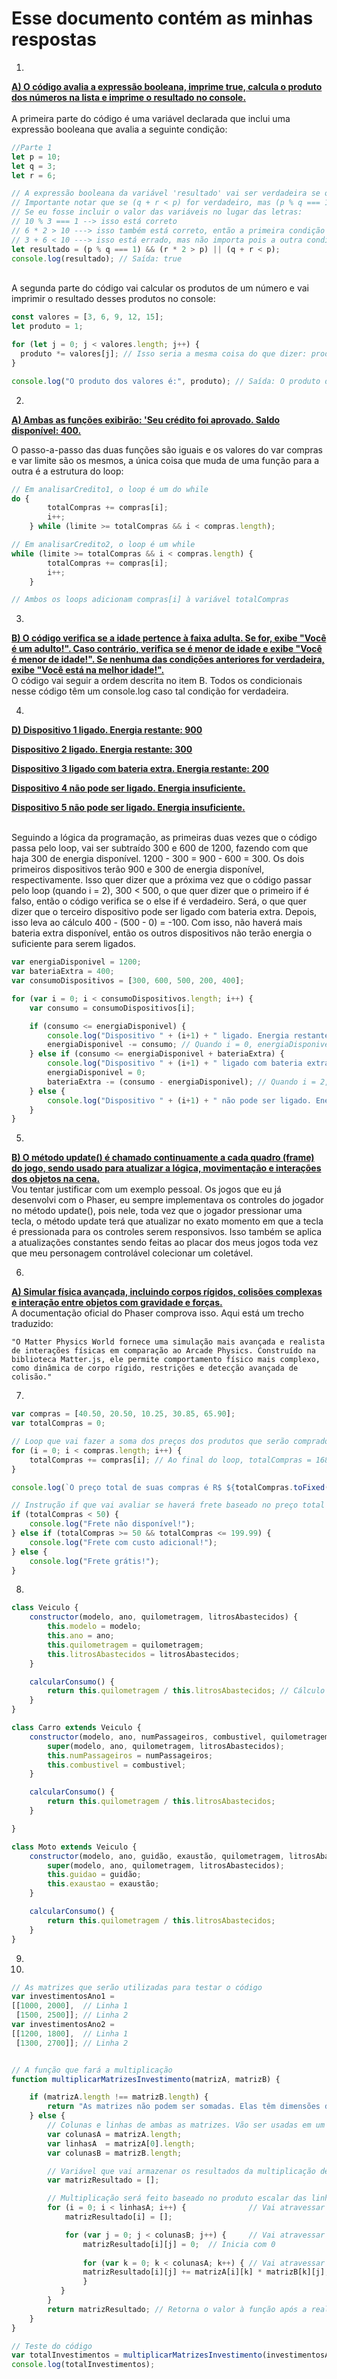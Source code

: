 # Esse documento contém as minhas respostas

1.

<ins>**A) O código avalia a expressão booleana, imprime true, calcula o produto dos números na lista e imprime o resultado no console.**</ins>
<br>
<br>
A primeira parte do código é uma variável declarada que inclui uma expressão booleana que avalia a seguinte condição:

```javascript
//Parte 1
let p = 10;
let q = 3;
let r = 6;

// A expressão booleana da variável 'resultado' vai ser verdadeira se o módulo de p e q é igual a um e se r * 2 é maior do que p. Ela também poderá ser verdadeira se q mais r for menor do que p.
// Importante notar que se (q + r < p) for verdadeiro, mas (p % q === 1) e (r * 2 > p) não for verdadeiro, o booleano é considerado verdadeiro (apenas uma dessas condições devem ser verdadeiras para o booleano ser true).
// Se eu fosse incluir o valor das variáveis no lugar das letras:
// 10 % 3 === 1 --> isso está correto
// 6 * 2 > 10 ---> isso também está correto, então a primeira condição é verdadeira, o que faz com que o booleano seja true
// 3 + 6 < 10 ---> isso está errado, mas não importa pois a outra condição desse booleano é verdadeira
let resultado = (p % q === 1) && (r * 2 > p) || (q + r < p);
console.log(resultado); // Saída: true
```
<br>
A segunda parte do código vai calcular os produtos de um número e vai imprimir o resultado desses produtos no console:

```javascript
const valores = [3, 6, 9, 12, 15];
let produto = 1;

for (let j = 0; j < valores.length; j++) {
  produto *= valores[j]; // Isso seria a mesma coisa do que dizer: produto = produto * valores[j]
}

console.log("O produto dos valores é:", produto); // Saída: O produto dos valores é: 29160
```

2.

<ins>**A) Ambas as funções exibirão: 'Seu crédito foi aprovado. Saldo disponível: 400.**</ins>

O passo-a-passo das duas funções são iguais e os valores do var compras e var limite são os mesmos, a única coisa que muda de uma função para a outra é a estrutura do loop:

```javascript
// Em analisarCredito1, o loop é um do while
do {
        totalCompras += compras[i];
        i++;
    } while (limite >= totalCompras && i < compras.length);

// Em analisarCredito2, o loop é um while
while (limite >= totalCompras && i < compras.length) {
        totalCompras += compras[i];
        i++;
    }

// Ambos os loops adicionam compras[i] à variável totalCompras
```

3.

<ins>**B) O código verifica se a idade pertence à faixa adulta. Se for, exibe "Você é um adulto!". Caso contrário, verifica se é menor de idade e exibe "Você é menor de idade!". Se nenhuma das condições anteriores for verdadeira, exibe "Você está na melhor idade!".**</ins>
<br>
O código vai seguir a ordem descrita no item B. Todos os condicionais nesse código têm um console.log caso tal condição for verdadeira.

4.

<ins>

**D) Dispositivo 1 ligado. Energia restante: 900**

**Dispositivo 2 ligado. Energia restante: 300**

**Dispositivo 3 ligado com bateria extra. Energia restante: 200**

**Dispositivo 4 não pode ser ligado. Energia insuficiente.**

**Dispositivo 5 não pode ser ligado. Energia insuficiente.**

</ins>
<br>
Seguindo a lógica da programação, as primeiras duas vezes que o código passa pelo loop, vai ser subtraído 300 e 600 de 1200, fazendo com que haja 300 de energia disponível. 1200 - 300 = 900 - 600 = 300. Os dois primeiros dispositivos terão 900 e 300 de energia disponível, respectivamente. Isso quer dizer que a próxima vez que o código passar pelo loop (quando i = 2), 300 < 500, o que quer dizer que o primeiro if é falso, então o código verifica se o else if é verdadeiro. Será, o que quer dizer que o terceiro dispositivo pode ser ligado com bateria extra. Depois, isso leva ao cálculo 400 - (500 - 0) = -100. Com isso, não haverá mais bateria extra disponível, então os outros dispositivos não terão energia o suficiente para serem ligados.

```javascript
var energiaDisponivel = 1200;
var bateriaExtra = 400;
var consumoDispositivos = [300, 600, 500, 200, 400];

for (var i = 0; i < consumoDispositivos.length; i++) {
    var consumo = consumoDispositivos[i];

    if (consumo <= energiaDisponivel) {
        console.log("Dispositivo " + (i+1) + " ligado. Energia restante: " + (energiaDisponivel - consumo));
        energiaDisponivel -= consumo; // Quando i = 0, energiaDisponivel = 900. Quando i = 1, energiaDisponivel = 300.
    } else if (consumo <= energiaDisponivel + bateriaExtra) {
        console.log("Dispositivo " + (i+1) + " ligado com bateria extra. Energia restante: " + ((energiaDisponivel + bateriaExtra) - consumo)); // Quando i = 2, no console.log a energiaDisponivel = 200
        energiaDisponivel = 0;
        bateriaExtra -= (consumo - energiaDisponivel); // Quando i = 2, energiaDisponivel = 0 e bateriaExtra = -100.
    } else {
        console.log("Dispositivo " + (i+1) + " não pode ser ligado. Energia insuficiente."); // Quando i = 3, não haverá mais energia disponível ou bateria extra, então os dispositivos 4 e 5 não poderão ser ligados
    }
}
```
5.

<ins>**B) O método update() é chamado continuamente a cada quadro (frame) do jogo, sendo usado para atualizar a lógica, movimentação e interações dos objetos na cena.**</ins>
<br>
Vou tentar justificar com um exemplo pessoal. Os jogos que eu já desenvolvi com o Phaser, eu sempre implementava os controles do jogador no método update(), pois nele, toda vez que o jogador pressionar uma tecla, o método update terá que atualizar no exato momento em que a tecla é pressionada para os controles serem responsivos. Isso também se aplica a atualizações constantes sendo feitas ao placar dos meus jogos toda vez que meu personagem controlável colecionar um coletável.

6.

<ins>**A) Simular física avançada, incluindo corpos rígidos, colisões complexas e interação entre objetos com gravidade e forças.**</ins>
<br>
A documentação oficial do Phaser comprova isso. Aqui está um trecho traduzido:
```
"O Matter Physics World fornece uma simulação mais avançada e realista de interações físicas em comparação ao Arcade Physics. Construído na biblioteca Matter.js, ele permite comportamento físico mais complexo, como dinâmica de corpo rígido, restrições e detecção avançada de colisão."
```

7.

```javascript
var compras = [40.50, 20.50, 10.25, 30.85, 65.90];
var totalCompras = 0;

// Loop que vai fazer a soma dos preços dos produtos que serão comprados
for (i = 0; i < compras.length; i++) {
    totalCompras += compras[i]; // Ao final do loop, totalCompras = 168
}

console.log(`O preço total de suas compras é R$ ${totalCompras.toFixed(2)}`); // Saída: O preço total de suas compras é R$ 168.00

// Instrução if que vai avaliar se haverá frete baseado no preço total das compras
if (totalCompras < 50) {
    console.log("Frete não disponível!");
} else if (totalCompras >= 50 && totalCompras <= 199.99) {
    console.log("Frete com custo adicional!");
} else {
    console.log("Frete grátis!");
}
```

8.

```javascript
class Veiculo {
    constructor(modelo, ano, quilometragem, litrosAbastecidos) {
        this.modelo = modelo;
        this.ano = ano;
        this.quilometragem = quilometragem;
        this.litrosAbastecidos = litrosAbastecidos;
    }

    calcularConsumo() {
        return this.quilometragem / this.litrosAbastecidos; // Cálculo do consumo do veículo
    }
}

class Carro extends Veiculo {
    constructor(modelo, ano, numPassageiros, combustivel, quilometragem, litrosAbastecidos) {
        super(modelo, ano, quilometragem, litrosAbastecidos);
        this.numPassageiros = numPassageiros;
        this.combustivel = combustivel;
    }

    calcularConsumo() {
        return this.quilometragem / this.litrosAbastecidos;
    }

}

class Moto extends Veiculo {
    constructor(modelo, ano, guidão, exaustão, quilometragem, litrosAbastecidos) {
        super(modelo, ano, quilometragem, litrosAbastecidos);
        this.guidao = guidão;
        this.exaustao = exaustão;
    }

    calcularConsumo() {
        return this.quilometragem / this.litrosAbastecidos;
    }
}
```

9.

10.

```javascript
// As matrizes que serão utilizadas para testar o código
var investimentosAno1 =
[[1000, 2000],  // Linha 1
 [1500, 2500]]; // Linha 2
var investimentosAno2 =
[[1200, 1800],  // Linha 1
 [1300, 2700]]; // Linha 2


// A função que fará a multiplicação
function multiplicarMatrizesInvestimento(matrizA, matrizB) {

    if (matrizA.length !== matrizB.length) {
        return "As matrizes não podem ser somadas. Elas têm dimensões diferentes.";
    } else {
        // Colunas e linhas de ambas as matrizes. Vão ser usadas em um loop que fará a multiplicação
        var colunasA = matrizA.length; 
        var linhasA  = matrizA[0].length;
        var colunasB = matrizB.length; 

        // Variável que vai armazenar os resultados da multiplicação de matrizes
        var matrizResultado = [];

        // Multiplicação será feito baseado no produto escalar das linhas da matrizA com as colunas da matrizB
        for (i = 0; i < linhasA; i++) {              // Vai atravessar pelas linhas da matrizA
            matrizResultado[i] = [];

            for (var j = 0; j < colunasB; j++) {     // Vai atravessar pelas colunas da matrizB
                matrizResultado[i][j] = 0;  // Inicia com 0
                
                for (var k = 0; k < colunasA; k++) { // Vai atravessar pelas colunas da matrizA
                matrizResultado[i][j] += matrizA[i][k] * matrizB[k][j]; // Em matrizA[i][k], o i representa a posição/index da linha e o k representa a posição/index da coluna. Então, matrizA[0][0] = 1000 e matrizA[0][1] = 2000. Essa mesma ideia se aplica para a matrizB[k][j]
                }
           }
        }
        return matrizResultado; // Retorna o valor à função após a realização dos cálculos
    }
}

// Teste do código
var totalInvestimentos = multiplicarMatrizesInvestimento(investimentosAno1, investimentosAno2);
console.log(totalInvestimentos);
```

